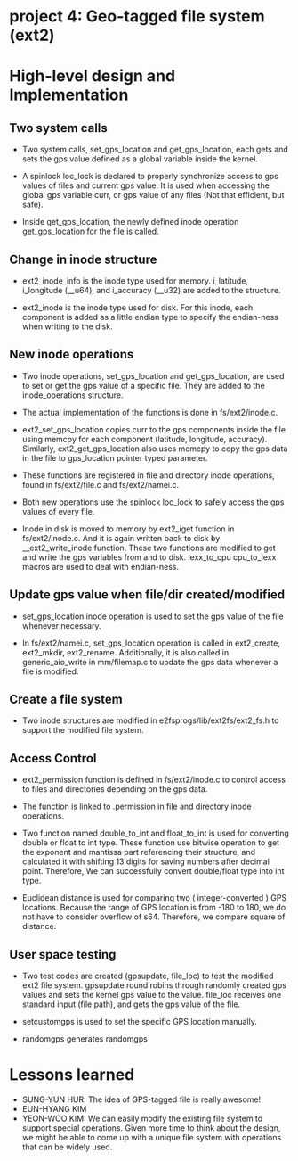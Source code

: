 project 4: Geo-tagged file system (ext2)
========================================

# High-level design and Implementation

## Two system calls

* Two system calls, set\_gps\_location and get\_gps\_location, each gets and sets the gps value defined as a global variable inside the kernel.

* A spinlock loc\_lock is declared to properly synchronize access to gps values of files and current gps value. It is used when accessing the global gps variable curr, or gps value of any files (Not that efficient, but safe).

* Inside get\_gps\_location, the newly defined inode operation get\_gps\_location for the file is called.

## Change in inode structure

* ext2\_inode\_info is the inode type used for memory. i\_latitude, i\_longitude (\_\_u64), and i\_accuracy (\_\_u32) are added to the structure.

* ext2\_inode is the inode type used for disk. For this inode, each component is added as a little endian type to specify the endian-ness when writing to the disk.

## New inode operations

* Two inode operations, set\_gps\_location and get\_gps\_location, are used to set or get the gps value of a specific file. They are added to the inode\_operations structure.

* The actual implementation of the functions is done in fs/ext2/inode.c.

* ext2\_set\_gps\_location copies curr to the gps components inside the file using memcpy for each component (latitude, longitude, accuracy). Similarly, ext2\_get\_gps\_location also uses memcpy to copy the gps data in the file to gps\_location pointer typed parameter.

* These functions are registered in file and directory inode operations, found in fs/ext2/file.c and fs/ext2/namei.c.

* Both new operations use the spinlock loc\_lock to safely access the gps values of every file.

* Inode in disk is moved to memory by ext2\_iget function in fs/ext2/inode.c. And it is again written back to disk by \_\_ext2\_write\_inode function. These two functions are modified to get and write the gps variables from and to disk. lexx\_to\_cpu cpu\_to\_lexx macros are used to deal with endian-ness.

## Update gps value when file/dir created/modified

* set\_gps\_location inode operation is used to set the gps value of the file whenever necessary.

* In fs/ext2/namei.c, set\_gps\_location operation is called in ext2\_create, ext2\_mkdir, ext2\_rename. Additionally, it is also called in generic\_aio\_write in mm/filemap.c to update the gps data whenever a file is modified.

## Create a file system

* Two inode structures are modified in e2fsprogs/lib/ext2fs/ext2\_fs.h to support the modified file system.

## Access Control

* ext2\_permission function is defined in fs/ext2/inode.c to control access to files and directories depending on the gps data.

* The function is linked to .permission in file and directory inode operations.

* Two function named double\_to\_int and float\_to\_int is used for converting double or float to int type. These function use bitwise operation to get the exponent and mantissa part referencing their structure, and calculated it with shifting 13 digits for saving numbers after decimal point. Therefore, We can successfully convert double/float type into int type.

* Euclidean distance is used for comparing two ( integer-converted ) GPS locations. Because the range of GPS location is from -180 to 180, we do not have to consider overflow of s64. Therefore, we compare square of distance. 

<!--- TODO: more permission explanation -->

## User space testing

* Two test codes are created (gpsupdate, file\_loc) to test the modified ext2 file system. gpsupdate round robins through randomly created gps values and sets the kernel gps value to the value. file\_loc receives one standard input (file path), and gets the gps value of the file.

* setcustomgps is used to set the specific GPS location manually.

* randomgps generates randomgps

<!--- TODO: more about test codes -->

# Lessons learned

* SUNG-YUN HUR: The idea of GPS-tagged file is really awesome!
* EUN-HYANG KIM
* YEON-WOO KIM: We can easily modify the existing file system to support special operations. Given more time to think about the design, we might be able to come up with a unique file system with operations that can be widely used.
